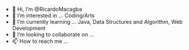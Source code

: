- 👋 Hi, I’m @RicardoMacagba
- 👀 I’m interested in ... Coding/Arts
- 🌱 I’m currently learning ... Java, Data Structures and Algorithm, Web Development 
- 💞️ I’m looking to collaborate on ...
- 📫 How to reach me ...

<!---
RicardoMacagba/RicardoMacagba is a ✨ special ✨ repository because its `README.md` (this file) appears on your GitHub profile.
You can click the Preview link to take a look at your changes.
--->
